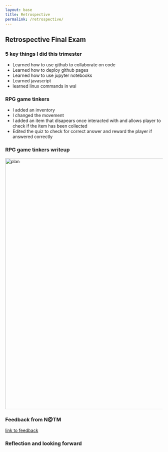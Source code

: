 ```yaml
---
layout: base
title: Retrospective
permalink: /retrospective/
---
```



## Retrospective Final Exam 


### 5 key things I did this trimester
- Learned how to use github to collaborate on code
- Learned how to deploy github pages
- Learned how to use jupyter notebooks
- Learned javascript
- learned linux commands in wsl

### RPG game tinkers
- I added an inventory
- I changed the movement
- I added an item that disapears once interacted with and allows player to check if the item has been collected
- Edited the quiz to check for correct answer and reward the player if answered correctly

### RPG game tinkers writeup
<img src="{{site.baseurl}}/images/RPGideas/rpgplan.png" alt="plan" style="width: 800px; height: auto;">
<br>

### Feedback from N@TM
[link to feedback](https://docs.google.com/spreadsheets/d/1N3RdE7u8FmrMy4YJqBgZ6blaRfVy86lxbnwm_hsW23s/edit?usp=sharing)

### Reflection and looking forward




